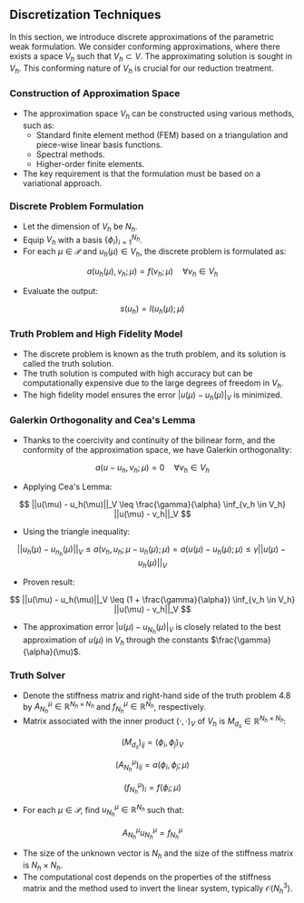 ## Discretization Techniques

In this section, we introduce discrete approximations of the parametric weak formulation. We consider conforming approximations, where there exists a space $V_h$ such that $V_h \subset V$. The approximating solution is sought in $V_h$. This conforming nature of $V_h$ is crucial for our reduction treatment.

### Construction of Approximation Space

- The approximation space $V_h$ can be constructed using various methods, such as:
  - Standard finite element method (FEM) based on a triangulation and piece-wise linear basis functions.
  - Spectral methods.
  - Higher-order finite elements.
- The key requirement is that the formulation must be based on a variational approach.

### Discrete Problem Formulation

- Let the dimension of $V_h$ be $N_h$.
- Equip $V_h$ with a basis $\{\phi_i\}_{i=1}^{N_h}$.
- For each $\mu \in \mathcal{P}$ and $u_h(\mu) \in V_h$, the discrete problem is formulated as:


$$ a(u_h(\mu), v_h; \mu) = f(v_h;\mu) \quad \forall v_h \in V_h $$


- Evaluate the output:


$$ s(u_h) = l(u_h(\mu); \mu) $$


### Truth Problem and High Fidelity Model

- The discrete problem is known as the truth problem, and its solution is called the truth solution.
- The truth solution is computed with high accuracy but can be computationally expensive due to the large degrees of freedom in $V_h$.
- The high fidelity model ensures the error $|u(\mu) - u_h(\mu)|_V$ is minimized.

### Galerkin Orthogonality and Cea's Lemma

- Thanks to the coercivity and continuity of the bilinear form, and the conformity of the approximation space, we have Galerkin orthogonality:


$$ a(u - u_h, v_h; \mu) = 0 \quad \forall v_h \in V_h $$


- Applying Cea's Lemma:


$$ ||u(\mu) - u_h(\mu)||_V \leq \frac{\gamma}{\alpha} \inf_{v_h \in V_h} ||u(\mu) - v_h||_V $$


- Using the triangle inequality:


$$ ||u_h(\mu) - u_{n_h}(\mu)||_V \leq a(v_h, u_h; \mu - u_h(\mu); \mu) = a(u(\mu) - u_h(\mu); \mu) \leq \gamma||u(\mu) - u_h(\mu)||_V $$


- Proven result:


$$ ||u(\mu) - u_h(\mu)||_V \leq (1 + \frac{\gamma}{\alpha}) \inf_{v_h \in V_h} ||u(\mu) - v_h||_V $$


- The approximation error $|u(\mu) - u_{N_h}(\mu)|_V$ is closely related to the best approximation of $u(\mu)$ in $V_h$ through the constants $\frac{\gamma}{\alpha}(\mu)$.

### Truth Solver

- Denote the stiffness matrix and right-hand side of the truth problem 4.8 by $A_{N_h}^\mu \in \mathbb{R}^{N_h \times N_h}$ and $f_{N_h}^\mu \in \mathbb{R}^{N_h}$, respectively.
- Matrix associated with the inner product $(\cdot , \cdot )_V$ of $V_h$ is $M_{d_s} \in \mathbb{R}^{N_h \times N_h}$:


$$ (M_{d_s})_{ij} = (\phi_i , \phi_j)_V $$



$$ (A_{N_h}^\mu)_{ij} = a(\phi_i, \phi_j;\mu) $$



$$ (f_{N_h}^\mu)_i = f(\phi_i;\mu) $$


- For each $\mu \in \mathcal{P}$, find $u_{N_h}^\mu \in \mathbb{R}^{N_h}$ such that:


$$ A_{N_h}^\mu u_{N_h}^\mu = f_{N_h}^\mu $$


- The size of the unknown vector is $N_h$ and the size of the stiffness matrix is $N_h \times N_h$.
- The computational cost depends on the properties of the stiffness matrix and the method used to invert the linear system, typically $\mathcal{O}(N_h^3)$.
